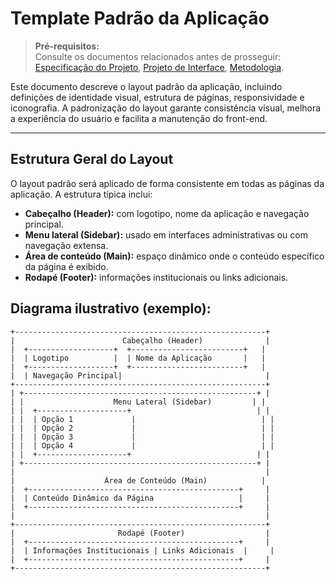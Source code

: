# Template Padrão da Aplicação

> **Pré-requisitos:**  
> Consulte os documentos relacionados antes de prosseguir: <a href="02-Especificação do Projeto.md"> Especificação do Projeto</a>, <a href="04-Projeto de Interface.md"> Projeto de Interface</a>, <a href="03-Metodologia.md"> Metodologia</a>.

Este documento descreve o layout padrão da aplicação, incluindo definições de identidade visual, estrutura de páginas, responsividade e iconografia. A padronização do layout garante consistência visual, melhora a experiência do usuário e facilita a manutenção do front-end.

---

## Estrutura Geral do Layout

O layout padrão será aplicado de forma consistente em todas as páginas da aplicação. A estrutura típica inclui:

- **Cabeçalho (Header):** com logotipo, nome da aplicação e navegação principal.
- **Menu lateral (Sidebar):** usado em interfaces administrativas ou com navegação extensa.
- **Área de conteúdo (Main):** espaço dinâmico onde o conteúdo específico da página é exibido.
- **Rodapé (Footer):** informações institucionais ou links adicionais.

## Diagrama ilustrativo (exemplo):

```plaintext
+--------------------------------------------------------+
|                        Cabeçalho (Header)              |
|  +-------------------+  +-------------------------+   |
|  | Logotipo          |  | Nome da Aplicação       |   |
|  +-------------------+  +-------------------------+   |
|  | Navegação Principal|                                |
+--------------------------------------------------------+
| +----------------------------------------------------+ |
| |                    Menu Lateral (Sidebar)         | |
| |  +--------------------+                            | |
| |  | Opção 1             |                            | |
| |  | Opção 2             |                            | |
| |  | Opção 3             |                            | |
| |  | Opção 4             |                            | |
| |  +--------------------+                            | |
| +----------------------------------------------------+ |
|                                                        |
|                    Área de Conteúdo (Main)            |
|  +-----------------------------------------------+     |
|  | Conteúdo Dinâmico da Página                   |     |
|  +-----------------------------------------------+     |
|                                                        |
+--------------------------------------------------------+
|                       Rodapé (Footer)                  |
|  +-----------------------------------------------+     |
|  | Informações Institucionais | Links Adicionais  |     |
|  +-----------------------------------------------+     |
+--------------------------------------------------------+


